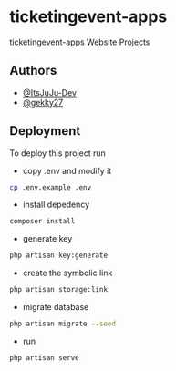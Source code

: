 # ticketingevent-apps

ticketingevent-apps Website Projects

## Authors

-   [@ItsJuJu-Dev](https://github.com/ItsJuJu-Dev)
-   [@gekky27](https://github.com/gekky27)

## Deployment

To deploy this project run

-   copy .env and modify it

```bash
cp .env.example .env
```

-   install depedency

```bash
composer install
```

-   generate key

```bash
php artisan key:generate
```

-   create the symbolic link

```bash
php artisan storage:link
```

-   migrate database

```bash
php artisan migrate --seed
```

-   run

```bash
php artisan serve
```
